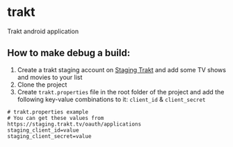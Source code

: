 # trakt
Trakt android application

## How to make debug a build:

1. Create a trakt staging account on [Staging Trakt](https://staging.trakt.tv) and add some TV shows and movies to your list
1. Clone the project
1. Create `trakt.properties` file in the root folder of the project and add the following key-value combinations to it: `client_id` & `client_secret`

```properties
# trakt.properties example
# You can get these values from https://staging.trakt.tv/oauth/applications
staging_client_id=value
staging_client_secret=value
```

